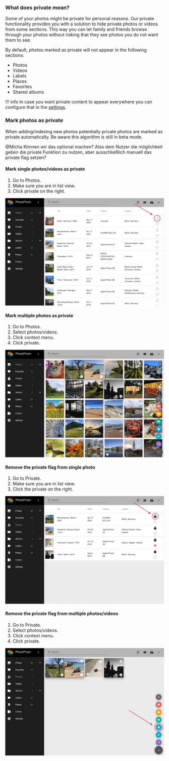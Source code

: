 ### What does private mean?
Some of your photos might be private for personal reasons. 
Our private functionality provides you with a solution to hide private photos or videos from some sections.
This way you can let family and friends browse through your photos without risking that they see photos you do not want them to see.

By default, photos marked as private will not appear in the following sections:

 * Photos
 * Videos
 * Labels
 * Places
 * Favorites
 * Shared albums
 
!!! info
    In case you want private content to appear everywhere you can configure that in the [settings](settings/ui.md).
 
### Mark photos as private
When adding/indexing new photos potentially private photos are marked as private automatically.
Be aware this algorithm is still in beta mode.

@Micha Können wir das optional machen? Also dem Nutzer die möglichkeit geben die private Funktion zu nutzen, aber ausschließlich manuell das private flag setzen?

#### Mark single photos/videos as private

1. Go to Photos.
2. Make sure you are in list view.
3. Click private on the right.

![Screenshot](../img/privateOnList.png)

#### Mark multiple photos as private

1. Go to Photos.
2. Select photos/videos.
3. Click context menu.
4. Click private.

![Screenshot](../img/privateOnContextMenu.png)

#### Remove the private flag from single photo

1. Go to Private.
2. Make sure you are in list view.
3. Click the private on the right.

![Screenshot](../img/removePrivateList.png)

#### Remove the private flag from multiple photos/videos

1. Go to Private.
2. Select photos/videos.
3. Click context menu.
4. Click private.

![Screenshot](../img/removePrivateContextMenu.png)

